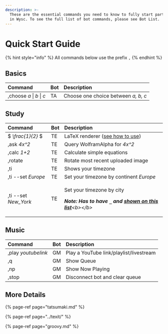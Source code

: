 ```yaml
---
description: >-
  These are the essential commands you need to know to fully start participating
  in Wysc. To see the full list of bot commands, please see Bot List.
---
```


# Quick Start Guide

{% hint style="info" %}
All commands below use the prefix `,` 
{% endhint %}

## Basics

| Command | Bot | Description |
| :--- | :--- | :--- |
| ,choose _a_ \| _b_ \| _c_ | TA | Choose one choice between _a, b, c_ |

## Study

<table>
  <thead>
    <tr>
      <th style="text-align:left">Command</th>
      <th style="text-align:left">Bot</th>
      <th style="text-align:left">Description</th>
    </tr>
  </thead>
  <tbody>
    <tr>
      <td style="text-align:left">$ <em>\frac{1}{2} </em>$</td>
      <td style="text-align:left">TE</td>
      <td style="text-align:left">LaTeX renderer (<a href="../texit/latex-cheatsheet-for-texit.md">see how to use</a>)</td>
    </tr>
    <tr>
      <td style="text-align:left">,ask <em>4x^2</em>
      </td>
      <td style="text-align:left">TE</td>
      <td style="text-align:left">Query WolframAlpha for <em>4x^2</em>
      </td>
    </tr>
    <tr>
      <td style="text-align:left">,calc <em>1+2</em>
      </td>
      <td style="text-align:left">TE</td>
      <td style="text-align:left">Calculate simple equations</td>
    </tr>
    <tr>
      <td style="text-align:left">,rotate</td>
      <td style="text-align:left">TE</td>
      <td style="text-align:left">Rotate most recent uploaded image</td>
    </tr>
    <tr>
      <td style="text-align:left">,ti</td>
      <td style="text-align:left">TE</td>
      <td style="text-align:left">Shows your timezone</td>
    </tr>
    <tr>
      <td style="text-align:left">,ti --set <em>Europe</em>
      </td>
      <td style="text-align:left">TE</td>
      <td style="text-align:left">Set your timezone by continent <em>Europe</em>
      </td>
    </tr>
    <tr>
      <td style="text-align:left">,ti --set <em>New_York</em>
      </td>
      <td style="text-align:left">TE</td>
      <td style="text-align:left">
        <p>Set your timezone by city</p>
        <p><em><b>Note: Has to have <code>_</code> and </b></em><a href="https://en.wikipedia.org/wiki/List_of_tz_database_time_zones#List"><em><b>shown on this list</b></em></a><em>&lt;b&gt;&lt;/b&gt;</em>
        </p>
      </td>
    </tr>
  </tbody>
</table>

## Music

| Command | Bot | Description |
| :--- | :--- | :--- |
| ,play _youtubelink_ | GM | Play a YouTube link/playlist/livestream |
| ,q | GM | Show Queue |
| ,np | GM | Show Now Playing |
| ,stop | GM | Disconnect bot and clear queue |

## More Details

{% page-ref page="tatsumaki.md" %}

{% page-ref page="../texit/" %}

{% page-ref page="groovy.md" %}





